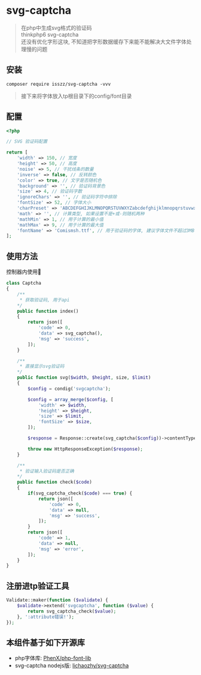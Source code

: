 

# svg-captcha
> 在php中生成svg格式的验证码  
> thinkphp6 svg-captcha  
> 还没有优化字形这块, 不知道把字形数据缓存下来能不能解决大文件字体处理慢的问题

## 安装

```shell
composer require isszz/svg-captcha -vvv
```

> 接下来将字体放入tp根目录下的config/font目录

## 配置

```php
<?php

// SVG 验证码配置

return [
    'width' => 150, // 宽度
    'height' => 50, // 高度
    'noise' => 5, // 干扰线条的数量
    'inverse' => false, // 反转颜色
    'color' => true, // 文字是否随机色
    'background' => '', // 验证码背景色
    'size' => 4, // 验证码字数
    'ignoreChars' => '', // 验证码字符中排除
    'fontSize' => 52, // 字体大小
    'charPreset' => 'ABCDEFGHIJKLMNOPQRSTUVWXYZabcdefghijklmnopqrstuvwxyz0123456789', // 预设随机字符
    'math' => '', // 计算类型, 如果设置不是+或-则随机两种
    'mathMin' => 1, // 用于计算的最小值
    'mathMax' => 9, // 用于计算的最大值
    'fontName' => 'Comismsh.ttf', // 用于验证码的字体, 建议字体文件不超过3MB
];
```

## 使用方法

控制器内使用🌰

```php
class Captcha
{
    /**
     * 获取验证码, 用于api
    */
    public function index()
    {
        return json([
            'code' => 0,
            'data' => svg_captcha(),
            'msg' => 'success',
        ]);
    }

    /**
     * 直接显示svg验证码
    */
    public function svg($width, $height, size, $limit)
    {   
        $config = condig('svgcaptcha');

        $config = array_merge($config, [
            'width' => $width,
            'height' => $height,
            'size' => $limit,
            'fontSize' => $size,
        ]);

        $response = Response::create(svg_captcha($config))->contentType('image/svg+xml');

        throw new HttpResponseException($response);
    }

    /**
     * 验证输入验证码是否正确
    */
    public function check($code)
    {
        if(svg_captcha_check($code) === true) {
            return json([
                'code' => 0,
                'data' => null,
                'msg' => 'success',
            ]);
        }
        return json([
            'code' => 1,
            'data' => null,
            'msg' => 'error',
        ]);
    }
}
```

## 注册进tp验证工具

```php
Validate::maker(function ($validate) {
    $validate->extend('svgcaptcha', function ($value) {
        return svg_captcha_check($value);
    }, ':attribute错误!');
});
```

## 本组件基于如下开源库

- php字体库: [PhenX/php-font-lib](https://github.com/PhenX/php-font-lib)
- svg-captcha nodejs版: [lichaozhy/svg-captcha](https://github.com/lichaozhy/svg-captcha)
